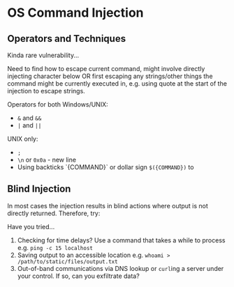 # OS Command Injection


## Operators and Techniques

Kinda rare vulnerability...

Need to find how to escape current command, might involve directly injecting character below OR first escaping any strings/other things the command might be currently executed in, e.g. using quote at the start of the injection to escape strings.

Operators for both Windows/UNIX:
- `&` and `&&`
- `|` and `||`

UNIX only:
- `;`
- `\n` or `0x0a` - new line
- Using backticks \`{COMMAND}\` or dollar sign `$({COMMAND})` to 


## Blind Injection

In most cases the injection results in blind actions where output is not directly returned. Therefore, try:  

Have you tried...
1. Checking for time delays? Use a command that takes a while to process e.g. `ping -c 15 localhost`
2. Saving output to an accessible location e.g. `whoami > /path/to/static/files/output.txt`
3. Out-of-band communications via DNS lookup or `curl`ing a server under your control. If so, can you exfiltrate data?
